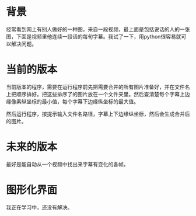 # 背景
经常看到网上有别人做好的一种图，来自一段视频，最上面是包括说话的人的一张图，下面是视频里他连续一段话的每句字幕。我试了一下，用python很容易就可以解决问题。

# 当前的版本
当前版本的程序，需要在运行程序前先把需要合并的所有图片准备好，并在文件名上把顺序排好。把这些排序了的图片放在一个文件夹里。然后查清楚每个字幕上边缘像素纵坐标的最小值，每个字幕下边缘纵坐标的最大值。

然后运行程序，按提示输入文件名路径，字幕上下边缘纵坐标，然后会生成合并后的图片。

# 未来的版本
最好是能自动从一个视频中找出来字幕有变化的各帧。

# 图形化界面
我正在学习中，还没有解决。
